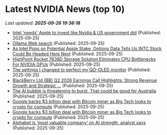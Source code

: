 # Latest NVIDIA News (top 10)
_Last updated: **2025-09-26 19:36:18**_

- [Intel 'needs' Apple to invest like Nvidia & US government did](https://finance.yahoo.com/video/intel-needs-apple-invest-nvidia-193000697.html) (Published: 2025-09-25)
- [Ollama Web search](https://ollama.com/blog/web-search) (Published: 2025-09-25)
- [As Intel Pops on Potential Apple Stake, Options Data Tells Us INTC Stock Could Be Headed Here Next](https://www.barchart.com/story/news/35042216/as-intel-pops-on-potential-apple-stake-options-data-tells-us-intc-stock-could-be-headed-here-next) (Published: 2025-09-25)
- [HighPoint Rocket 7638D Storage Solution Eliminates CPU Bottlenecks For NVIDIA GPUs](https://hothardware.com/news/highpoint-rocket-7638d-eliminates-cpu-bottlenecks-for-nvidia-gpus) (Published: 2025-09-25)
- [The settings I changed to perfect my QD-OLED monitor](https://www.xda-developers.com/qd-oled-monitor-pc-settings-for-best-results/) (Published: 2025-09-25)
- [BlackBerry Ltd (BB) Q2 2026 Earnings Call Highlights: Strong Revenue Growth and Strategic ...](https://finance.yahoo.com/news/blackberry-ltd-bb-q2-2026-190121166.html) (Published: 2025-09-25)
- [The AI bubble is threatening to burst. That could be good for Australia](https://www.abc.net.au/news/science/2025-09-26/australia-future-artificial-intelligence-ai-technology-progress/105815470) (Published: 2025-09-25)
- [Google backs $3 billion deal with Bitcoin miner as Big Tech looks to crypto for compute](https://fortune.com/crypto/2025/09/25/google-fluidstack-cipher-mining-bitcoin-miner-ai-data-centers/) (Published: 2025-09-25)
- [Google backs $3 billion deal with Bitcoin miner as Big Tech looks to crypto for compute](https://finance.yahoo.com/news/google-backs-3-billion-deal-185420729.html) (Published: 2025-09-25)
- [Alphabet is ‘most valuable company’ on AI strength, analyst says](https://financialpost.com/investing/alphabet-most-valuable-company-ai-strength-analyst) (Published: 2025-09-25)
